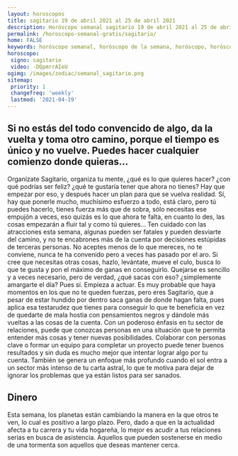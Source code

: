 ```yaml
---
layout: horoscopos
title: sagitario 19 de abril 2021 al 25 de abril 2021 
description: Horóscopo semanal sagitario 19 de abril 2021 al 25 de abril 2021. Si no estás del todo convencido de algo, da la vuelta y toma otro camino, porque el tiempo es único y no vuelve. Puedes hacer cualquier comienzo donde quieras…
permalink: /horoscopo-semanal-gratis/sagitario/
home: FALSE
keywords: horóscopo semanal, horóscopo de la semana, horóscopo, horóscopo gratis,horóscopos, horóscopo esperanza gracia, horoscopos sagitario la semana, horóscopos gratis, Tarot, Astrologia, Zodíaco, sagitario, horoscopo gratis, semanal
horoscopo:
 signo: sagitario
 video: -DQpmrrAIeU
ogimg: /images/zodiac/semanal_sagitario.png
sitemap:
 priority: 1
 changefreq: 'weekly'
 lastmod: '2021-04-19'
---
```




## Si no estás del todo convencido de algo, da la vuelta y toma otro camino, porque el tiempo es único y no vuelve. Puedes hacer cualquier comienzo donde quieras…

Organízate Sagitario, organiza tu mente, ¿qué es lo que quieres hacer? ¿con qué podrías ser feliz? ¿qué te gustaría tener que ahora no tienes? Hay que empezar por eso, y después hacer un plan para que se vuelva realidad. Sí, hay que ponerle mucho, muchísimo esfuerzo a todo, está claro, pero tú puedes hacerlo, tienes fuerza más que de sobra, sólo necesitas ese empujón a veces, eso quizás es lo que ahora te falta, en cuanto lo des, las cosas empezarán a fluir tal y como tú quieres… Ten cuidado con las atracciones esta semana, algunas pueden ser fatales y pueden desviarte del camino, y no te encabrones más de la cuenta por decisiones estúpidas de terceras personas. No aceptes menos de lo que mereces, no te conviene, nunca te ha convenido pero a veces has pasado por el aro. Si cree que necesitas otras cosas, hazlo, levántate, mueve el culo, busca lo que te gusta y pon el máximo de ganas en conseguirlo. Quejarse es sencillo y a veces necesario, pero de verdad, ¿qué sacas con eso? ¿simplemente amargarte el día? Pues sí. Empieza a actuar. Es muy probable que haya momentos en los que no te queden fuerzas, pero eres Sagitario, que a pesar de estar hundido por dentro saca ganas de donde hagan falta, pues aplica esa testarudez que tienes para conseguir lo que te beneficia en vez de quedarte de mala hostia con pensamientos negros y dándole más vueltas a las cosas de la cuenta.
Con un poderoso énfasis en tu sector de relaciones, puede que conozcas personas en una situación que te permita entender más cosas y tener nuevas posibilidades. Colaborar con personas clave o formar un equipo para completar un proyecto puede tener buenos resultados y sin duda es mucho mejor que intentar lograr algo por tu cuenta. También se genera un enfoque más profundo cuando el sol entra a un sector más intenso de tu carta astral, lo que te motiva para dejar de ignorar los problemas que ya están listos para ser sanados.

## Dinero

Esta semana, los planetas están cambiando la manera en la que otros te ven, lo cual es positivo a largo plazo. Pero, dado a que en la actualidad afecta a tu carrera y tu vida hogareña, lo mejor es acudir a tus relaciones serias en busca de asistencia. Aquellos que pueden sostenerse en medio de una tormenta son aquellos que deseas mantener cerca.
